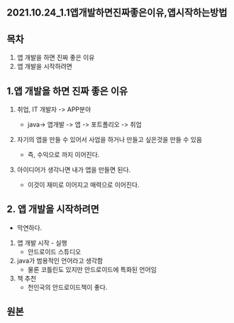 ## 2021.10.24_1.1앱개발하면진짜좋은이유,앱시작하는방법

## 목차

1. 앱 개발을 하면 진짜 좋은 이유
2. 앱 개발을 시작하려면

## 1.앱 개발을 하면 진짜 좋은 이유

1. 취업, IT 개발자 -> APP분야
   - java-> 앱개발 -> 앱 -> 포트폴리오 -> 취업
2. 자기의 앱을 만들 수 있어서 사업을 하거나 만들고 싶은것을 만들 수 있음
   - 즉, 수익으로 까지 이어진다.

3. 아이디어가 생각나면 내가 앱을 만들면 된다.
   - 이것이 재미로 이어지고  매력으로 이어진다.

## 2. 앱 개발을 시작하려면

- 막연하다.

1. 앱 개발 시작 - 실행
   - 안드로이드 스튜디오
2. java가 범용적인 언어라고 생각함 
   - 물론 코틀린도 있지만 안드로이드에 특화된 언어임
3. 책 추천 
   - 천인국의 안드로이드책이 좋다.

## 원본

